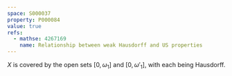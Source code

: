 ```yaml
---
space: S000037
property: P000084
value: true
refs:
  - mathse: 4267169
    name: Relationship between weak Hausdorff and US properties
---
```


$X$ is covered by the open sets $[0,\omega_1]$ and $[0,\omega'_1]$, with each being Hausdorff.
